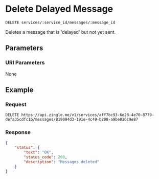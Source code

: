 # Delete Delayed Message 

    DELETE services/:service_id/messages/:message_id
    
Deletes a message that is 'delayed' but not yet sent.





## Parameters
### URI Parameters
None

## Example
### Request

    DELETE https://api.zingle.me/v1/services/aff7bc93-6e28-4e70-8770-defa35cdfc1b/messages/819094d3-191e-4c49-b208-a9be816c9e87

### Response
``` json
{
    "status": {
        "text": "OK",
        "status_code": 200,
        "description": "Messages deleted"
    }
}
```
[Messages]: README.md
